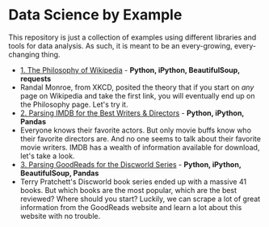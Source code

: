 # Data Science by Example

This repository is just a collection of examples using different libraries and tools for data analysis. As such, it is meant to be an every-growing, every-changing thing.

 * [1. The Philosophy of Wikipedia](examples/1_philosphy_of_wikipedia/RESULTS.md) - **Python, iPython, BeautifulSoup, requests**
  * Randal Monroe, from XKCD, posited the theory that if you start on *any* page on Wikipedia and take the first link, you will eventually end up on the Philosophy page. Let's try it.
 * [2. Parsing IMDB for the Best Writers & Directors](examples/2_imdb_writers_directors/RESULTS.md) - **Python, iPython, Pandas**
  * Everyone knows their favorite actors. But only movie buffs know who their favorite directors are. And no one seems to talk about their favorite movie writers. IMDB has a wealth of information available for download, let's take a look.
 * [3. Parsing GoodReads for the Discworld Series](examples/3_discworld_on_goodreads/RESULTS.md) - **Python, iPython, BeautifulSoup, Pandas**
  * Terry Pratchett's Discworld book series ended up with a massive 41 books. But which books are the most popular, which are the best reviewed? Where should you start? Luckily, we can scrape a lot of great information from the GoodReads website and learn a lot about this website with no trouble.
